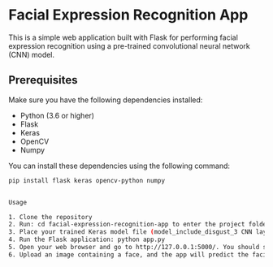 # Facial Expression Recognition App

This is a simple web application built with Flask for performing facial expression recognition using a pre-trained convolutional neural network (CNN) model.

## Prerequisites

Make sure you have the following dependencies installed:

- Python (3.6 or higher)
- Flask
- Keras
- OpenCV
- Numpy

You can install these dependencies using the following command:

```bash
pip install flask keras opencv-python numpy


Usage

1. Clone the repository
2. Run: cd facial-expression-recognition-app to enter the project folder
3. Place your trained Keras model file (model_include_disgust_3 CNN layers .h5) in the project directory.
4. Run the Flask application: python app.py
5. Open your web browser and go to http://127.0.0.1:5000/. You should see the home page of the facial expression recognition app.
6. Upload an image containing a face, and the app will predict the facial expression.
